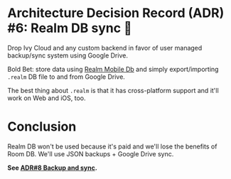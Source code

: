 # Architecture Decision Record (ADR) #6: Realm DB sync 🔴

Drop Ivy Cloud and any custom backend in favor of user managed backup/sync system using Google Drive.

Bold Bet: store data using [Realm Mobile Db](https://realm.io/) and simply export/importing `.realm` DB file to and from Google Drive.

The best thing about `.realm` is that it has cross-platform support and it'll work on Web and iOS, too.

# Conclusion
Realm DB won't be used because it's paid and we'll lose the benefits of Room DB. We'll use JSON backups + Google Drive sync.

**See [ADR#8 Backup and sync](ADR%238%20Backup%20and%20sync%20(Review).md).**
